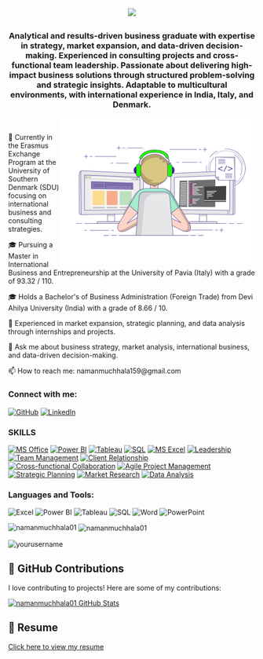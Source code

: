 <h1 align="center">
    <img src="https://readme-typing-svg.herokuapp.com/?font=Righteous&size=35&center=true&vCenter=true&width=700&height=70&duration=4000&lines=Hi+There!+👋;+I'm+Naman+Muchhala!;+Business+Graduate!" />
</h1>

<h3 align="center">Analytical and results-driven business graduate with expertise in strategy, market expansion, and      data-driven decision-making. Experienced in consulting projects and cross-functional team leadership. Passionate about delivering high-impact business solutions through structured problem-solving and strategic insights. Adaptable to multicultural environments, with international experience in India, Italy, and Denmark.</h3>


<img align="right" alt="Coding" width="400" src="https://raw.githubusercontent.com/devSouvik/devSouvik/master/gif3.gif">



<div style="margin-top: 3rem">
    <div style="flex: 1; ">
        <p>🚀 Currently in the Erasmus Exchange Program at the University of Southern Denmark (SDU) focusing on international business and consulting strategies.</p>
        <p>🎓 Pursuing a Master in International Business and Entrepreneurship at the University of Pavia (Italy) with a grade of 93.32 / 110.</p>
        <p>🎓 Holds a Bachelor's of Business Administration (Foreign Trade) from Devi Ahilya University (India) with a grade of 8.66 / 10.</p>
        <p>💼 Experienced in market expansion, strategic planning, and data analysis through internships and projects.</p>
        <p>💬 Ask me about business strategy, market analysis, international business, and data-driven decision-making.</p>
        <p>📫 How to reach me: namanmuchhala159@gmail.com</p>
    </div>
</div>

<h3 align="left">Connect with me:</h3>
<p align="left">
    <a href="https://github.com/namanmuchhala01" target="_blank"><img align="center" src="https://github.com/DevMadhup/DevMadhup/blob/main/github.gif" alt="GitHub" height="55" width="55" /></a>
    <a href="https://www.linkedin.com/in/naman-muchhala-jsg/" target="_blank"><img align="center" src="https://github.com/DevMadhup/DevMadhup/blob/main/372102050_LINKEDIN_ICON_TRANSPARENT_1080.gif" alt="LinkedIn" height="55" width="50" /></a>
</p>

<h3 align="left">SKILLS</h3>

[![MS Office](https://img.shields.io/badge/MS_Office-D83027?style=for-the-badge&logo=microsoft-office&logoColor=white)](https://www.microsoft.com/en-us/microsoft-365/microsoft-office)
[![Power BI](https://img.shields.io/badge/Power_BI-F2C80F?style=for-the-badge&logo=powerbi&logoColor=black)](https://powerbi.microsoft.com/en-us/)
[![Tableau](https://img.shields.io/badge/Tableau-E97627?style=for-the-badge&logo=tableau&logoColor=white)](https://www.tableau.com/)
[![SQL](https://img.shields.io/badge/SQL-4479A1?style=for-the-badge&logo=mysql&logoColor=white)](https://www.mysql.com/)
[![MS Excel](https://img.shields.io/badge/MS_Excel-217346?style=for-the-badge&logo=microsoft-excel&logoColor=white)](https://www.microsoft.com/en-us/microsoft-365/excel)
[![Leadership](https://img.shields.io/badge/Leadership-007BFF?style=for-the-badge&logo=star&logoColor=white)](https://en.wikipedia.org/wiki/Leadership)
[![Team Management](https://img.shields.io/badge/Team_Management-28A745?style=for-the-badge&logo=people&logoColor=white)](https://en.wikipedia.org/wiki/Team_management)
[![Client Relationship](https://img.shields.io/badge/Client_Relationship-FFC107?style=for-the-badge&logo=handshake&logoColor=black)](https://en.wikipedia.org/wiki/Customer_relationship_management)
[![Cross-functional Collaboration](https://img.shields.io/badge/Cross_functional_Collaboration-17A2B8?style=for-the-badge&logo=users&logoColor=white)](https://en.wikipedia.org/wiki/Cross-functional_team)
[![Agile Project Management](https://img.shields.io/badge/Agile_Project_Management-6C757D?style=for-the-badge&logo=tasks&logoColor=white)](https://en.wikipedia.org/wiki/Agile_software_development)
[![Strategic Planning](https://img.shields.io/badge/Strategic_Planning-007BFF?style=for-the-badge&logo=chart-line&logoColor=white)](https://en.wikipedia.org/wiki/Strategic_planning)
[![Market Research](https://img.shields.io/badge/Market_Research-28A745?style=for-the-badge&logo=search&logoColor=white)](https://en.wikipedia.org/wiki/Market_research)
[![Data Analysis](https://img.shields.io/badge/Data_Analysis-FFC107?style=for-the-badge&logo=chart-bar&logoColor=black)](https://en.wikipedia.org/wiki/Data_analysis)

<h3 align="left">Languages and Tools:</h3>
<p align="left">
    <img src="https://img.icons8.com/color/48/000000/microsoft-excel-2019--v1.png" alt="Excel" width="48" height="48"/>
    <img src="https://github.com/user-attachments/assets/fb8e5206-c70b-4ef5-b090-1d42890ed612" alt="Power BI" width="48" height="48" />
    <img src="https://img.icons8.com/color/48/000000/tableau-software.png" alt="Tableau" width="48" height="48"/>
    <img src="https://img.icons8.com/color/48/000000/sql.png" alt="SQL" width="48" height="48"/>
    <img src="https://img.icons8.com/color/48/000000/microsoft-word-2019--v1.png" alt="Word" width="48" height="48"/>
    <img src="https://img.icons8.com/color/48/000000/microsoft-powerpoint-2019--v1.png" alt="PowerPoint" width="48" height="48"/>
</p>

<p><img align="left" src="https://github-readme-stats.vercel.app/api/top-langs?username=namanmuchhala01&show_icons=true&locale=en&layout=compact" alt="namanmuchhala01" /></p>

<p>&nbsp;<img align="center" src="https://github-readme-stats.vercel.app/api?username=namanmuchhala01&show_icons=true&locale=en" alt="namanmuchhala01" /></p>



<p><img align="center" src="https://github-readme-streak-stats.herokuapp.com/?user=namanmuchhala01&" alt="yourusername" /></p>

## 🌟 GitHub Contributions
I love contributing to projects! Here are some of my contributions:

[![namanmuchhala01 GitHub Stats](https://github-readme-stats.vercel.app/api?username=namanmuchhala01&show_icons=true&theme=radical)](https://github.com/namanmuchhala01)

## 📄 Resume
[Click here to view my resume](https://drive.google.com/file/d/1FF8d1GbQkQFsre9YlMkpUS10kA6uieU9/view?usp=sharing)
